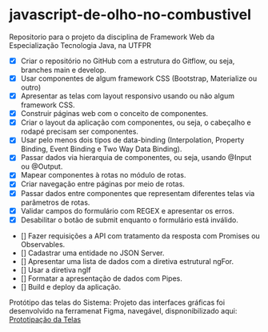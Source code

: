 # javascript-de-olho-no-combustivel
Repositorio para o projeto da disciplina de Framework Web da Especialização Tecnologia Java, na UTFPR


- [x] Criar o repositório no GitHub com a estrutura do Gitflow, ou seja, branches main e develop.
- [x] Usar componentes de algum framework CSS (Bootstrap, Materialize ou outro)
- [x] Apresentar as telas com layout responsivo usando ou não algum framework CSS.
- [x] Construir páginas web com o conceito de componentes.
- [x] Criar o layout da aplicação com componentes, ou seja, o cabeçalho e rodapé precisam ser componentes.
- [x] Usar pelo menos dois tipos de data-binding (Interpolation, Property Binding, Event Binding e Two Way Data Binding).
- [x] Passar dados via hierarquia de componentes, ou seja, usando @Input ou @Output.
- [x] Mapear componentes à rotas no módulo de rotas.
- [x] Criar navegação entre páginas por meio de rotas.
- [x] Passar dados entre componentes que representam diferentes telas via parâmetros de rotas.
- [x] Validar campos do formulário com REGEX e apresentar os erros.
- [x] Desabilitar o botão de submit enquanto o formulário está inválido.
- [] Fazer requisições a API com tratamento da resposta com Promises ou Observables.
- [] Cadastrar uma entidade no JSON Server.
- [] Apresentar uma lista de dados com a diretiva estrutural ngFor.
- [] Usar a diretiva ngIf
- [] Formatar a apresentação de dados com Pipes.
- [] Build e deploy da aplicação.


Protótipo das telas do Sistema:
Projeto das interfaces gráficas foi desenvolvido na ferramenat Figma, navegável, dispnonibilizado aqui: [Prototipação da Telas](https://www.figma.com/proto/RDAtre2QIB9eHpWgnHI12H/Figma-basics?type=design&node-id=101-78&scaling=min-zoom&page-id=0%3A1&starting-point-node-id=101%3A78&show-proto-sidebar=1)







